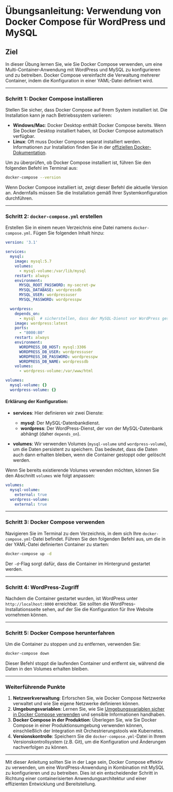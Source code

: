 # Übungsanleitung: Verwendung von Docker Compose für WordPress und MySQL

## Ziel
In dieser Übung lernen Sie, wie Sie Docker Compose verwenden, um eine Multi-Container-Anwendung mit WordPress und MySQL zu konfigurieren und zu betreiben. Docker Compose vereinfacht die Verwaltung mehrerer Container, indem die Konfiguration in einer YAML-Datei definiert wird.

---

### Schritt 1: Docker Compose installieren

Stellen Sie sicher, dass Docker Compose auf Ihrem System installiert ist. Die Installation kann je nach Betriebssystem variieren:

- **Windows/Mac**: Docker Desktop enthält Docker Compose bereits. Wenn Sie Docker Desktop installiert haben, ist Docker Compose automatisch verfügbar.
- **Linux**: Oft muss Docker Compose separat installiert werden. Informationen zur Installation finden Sie in der [offiziellen Docker-Dokumentation](https://docs.docker.com/compose/install/).

Um zu überprüfen, ob Docker Compose installiert ist, führen Sie den folgenden Befehl im Terminal aus:
```bash
docker-compose --version
```
Wenn Docker Compose installiert ist, zeigt dieser Befehl die aktuelle Version an. Andernfalls müssen Sie die Installation gemäß Ihrer Systemkonfiguration durchführen.

---

### Schritt 2: `docker-compose.yml` erstellen

Erstellen Sie in einem neuen Verzeichnis eine Datei namens `docker-compose.yml`. Fügen Sie folgenden Inhalt hinzu:

```yaml
version: '3.1'

services:
  mysql:
    image: mysql:5.7
    volumes:
      - mysql-volume:/var/lib/mysql
    restart: always
    environment:
      MYSQL_ROOT_PASSWORD: my-secret-pw
      MYSQL_DATABASE: wordpressdb
      MYSQL_USER: wordpressuser
      MYSQL_PASSWORD: wordpresspw

  wordpress:
    depends_on:
      - mysql  # sicherstellen, dass der MySQL-Dienst vor WordPress gestartet wird
    image: wordpress:latest
    ports:
      - "8000:80"
    restart: always
    environment:
      WORDPRESS_DB_HOST: mysql:3306
      WORDPRESS_DB_USER: wordpressuser
      WORDPRESS_DB_PASSWORD: wordpresspw
      WORDPRESS_DB_NAME: wordpressdb
    volumes:
      - wordpress-volume:/var/www/html

volumes:
  mysql-volume: {}
  wordpress-volume: {}
```

#### Erklärung der Konfiguration:
- **services**: Hier definieren wir zwei Dienste:
  - **mysql**: Der MySQL-Datenbankdienst.
  - **wordpress**: Der WordPress-Dienst, der von der MySQL-Datenbank abhängt (daher `depends_on`).
  
- **volumes**: Wir verwenden Volumes (`mysql-volume` und `wordpress-volume`), um die Daten persistent zu speichern. Das bedeutet, dass die Daten auch dann erhalten bleiben, wenn die Container gestoppt oder gelöscht werden.

Wenn Sie bereits existierende Volumes verwenden möchten, können Sie den Abschnitt `volumes` wie folgt anpassen:
```yaml
volumes:
  mysql-volume:
    external: true
  wordpress-volume:
    external: true
```

---

### Schritt 3: Docker Compose verwenden

Navigieren Sie im Terminal zu dem Verzeichnis, in dem sich Ihre `docker-compose.yml`-Datei befindet. Führen Sie den folgenden Befehl aus, um die in der YAML-Datei definierten Container zu starten:
```bash
docker-compose up -d
```
Der `-d`-Flag sorgt dafür, dass die Container im Hintergrund gestartet werden.

---

### Schritt 4: WordPress-Zugriff

Nachdem die Container gestartet wurden, ist WordPress unter `http://localhost:8000` erreichbar. Sie sollten die WordPress-Installationsseite sehen, auf der Sie die Konfiguration für Ihre Website vornehmen können.

---

### Schritt 5: Docker Compose herunterfahren

Um die Container zu stoppen und zu entfernen, verwenden Sie:
```bash
docker-compose down
```
Dieser Befehl stoppt die laufenden Container und entfernt sie, während die Daten in den Volumes erhalten bleiben.

---

### Weiterführende Punkte

1. **Netzwerkverwaltung**: Erforschen Sie, wie Docker Compose Netzwerke verwaltet und wie Sie eigene Netzwerke definieren können.
2. **Umgebungsvariablen**: Lernen Sie, wie Sie [Umgebungsvariablen sicher in Docker Compose verwenden](config-env.md) und sensible Informationen handhaben.
3. **Docker Compose in der Produktion**: Überlegen Sie, wie Sie Docker Compose in einer Produktionsumgebung verwenden können, einschließlich der Integration mit Orchestrierungstools wie Kubernetes.
4. **Versionskontrolle**: Speichern Sie die `docker-compose.yml`-Datei in Ihrem Versionskontrollsystem (z.B. Git), um die Konfiguration und Änderungen nachverfolgen zu können.

---

Mit dieser Anleitung sollten Sie in der Lage sein, Docker Compose effektiv zu verwenden, um eine WordPress-Anwendung in Kombination mit MySQL zu konfigurieren und zu betreiben. Dies ist ein entscheidender Schritt in Richtung einer containerisierten Anwendungsarchitektur und einer effizienten Entwicklung und Bereitstellung.